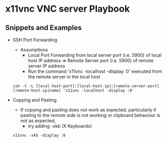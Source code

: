 # x11vnc VNC server Playbook

## Snippets and Examples
- SSH Port Forwarding
    - Assumptions
        + Local Port Forwarding from local server port (i.e. 5900) of local host IP address => Remote Server port (i.e. 5900) of remote server IP address
        + Run the command 'x11vnc -localhost -display :0' executed from the remote server in the local host 
    ```console
    ssh -t -L [local-host-port]:[local-host-ip]:[remote-server-port] [remote-host-ip|name] 'x11vnc -localhost -display :0'
    ```

- Copying and Pasting
    - If copying and pasting does not work as expected, particularly if pasting to the remote side is not working or clipboard behaviour is not as expected, 
        + try adding -xkb (X Keyboardx)
    ```console
    x11vnc -xkb -display :0
    ```
